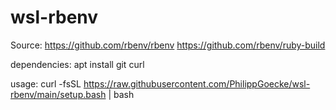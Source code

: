 # wsl-rbenv

Source:
https://github.com/rbenv/rbenv
https://github.com/rbenv/ruby-build

dependencies:
apt install git curl

usage:
curl -fsSL https://raw.githubusercontent.com/PhilippGoecke/wsl-rbenv/main/setup.bash | bash
